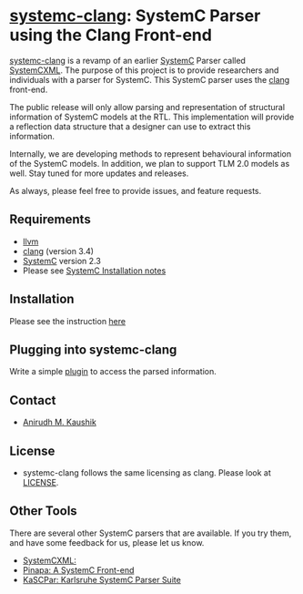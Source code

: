[systemc-clang](http://github.com/anikau31/systemc-clang): SystemC Parser using the Clang Front-end
================================================================================================

[systemc-clang](https://github.com/anikau31/systemc-clang) is a revamp of an earlier [SystemC](http://systemc.org) Parser called [SystemCXML](http://systemcxml.sourceforge.net/).  The purpose of this project is to provide researchers and individuals with a parser for SystemC. This SystemC parser uses the [clang](http://clang.llvm.org) front-end. 

The public release will only allow parsing and representation of structural information of SystemC models at the RTL.  This implementation will provide a reflection data structure that a designer can use to extract this information. 

Internally, we are developing methods to represent behavioural information of the SystemC models.  In addition, we plan to support TLM 2.0 models as well.  Stay tuned for more updates and releases. 

As always, please feel free to provide issues, and feature requests.

Requirements
------------



* [llvm](http://llvm.org) 
* [clang](http://clang.llvm.org) (version 3.4)
* [SystemC](http://systemc.org) version 2.3
* Please see [SystemC Installation notes](https://github.com/anikau31/systemc-clang/blob/revamp/doc/systemc-install.mkd)

Installation
------------
Please see the instruction [here](https://github.com/anikau31/systemc-clang/blob/revamp/INSTALL.mkd)

Plugging into systemc-clang
---------------------------
Write a simple [plugin](https://github.com/anikau31/systemc-clang/blob/revamp/doc/plugins.mkd) to access the parsed information. 

Contact
-------
* [Anirudh M. Kaushik](https://ece.uwaterloo.ca/~anikau31/uwhtml/team/anirudh-kaushik/)

License
--------
* systemc-clang follows the same licensing as clang.  Please look at [LICENSE]( https://github.com/anikau31/systemc-clang/blob/revamp/LICENSE.mkd).

Other Tools
------------

There are several other SystemC parsers that are available.  If you try them, and have some feedback for us, please let us know. 
* [SystemCXML:](http://systemcxml.sourceforge.net/)
* [Pinapa: A SystemC Front-end](http://greensocs.sourceforge.net/pinapa/)
* [KaSCPar: Karlsruhe SystemC Parser Suite](http://www.fzi.de/index.php/de/component/content/article/238-ispe-sim/4350-sim-tools-kascpar-examples)

